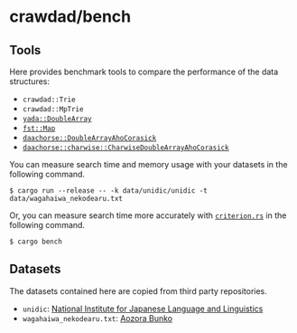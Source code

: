 # crawdad/bench

## Tools

Here provides benchmark tools to compare the performance of the data structures:

- `crawdad::Trie`
- `crawdad::MpTrie`
- [`yada::DoubleArray`](https://docs.rs/yada/latest/yada/struct.DoubleArray.html)
- [`fst::Map`](https://docs.rs/fst/latest/fst/struct.Map.html)
- [`daachorse::DoubleArrayAhoCorasick`](https://docs.rs/daachorse/latest/daachorse/struct.DoubleArrayAhoCorasick.html)
- [`daachorse::charwise::CharwiseDoubleArrayAhoCorasick`](https://docs.rs/daachorse/latest/daachorse/charwise/struct.CharwiseDoubleArrayAhoCorasick.html)

You can measure search time and memory usage with your datasets in the following command.

```
$ cargo run --release -- -k data/unidic/unidic -t data/wagahaiwa_nekodearu.txt
```

Or, you can measure search time more accurately with [`criterion.rs`](https://github.com/bheisler/criterion.rs) in the following command.

```
$ cargo bench
```

## Datasets

The datasets contained here are copied from third party repositories.

- `unidic`: [National Institute for Japanese Language and Linguistics](https://ccd.ninjal.ac.jp/unidic/)
- `wagahaiwa_nekodearu.txt`: [Aozora Bunko](https://www.aozora.gr.jp/cards/000148/card789.html)
